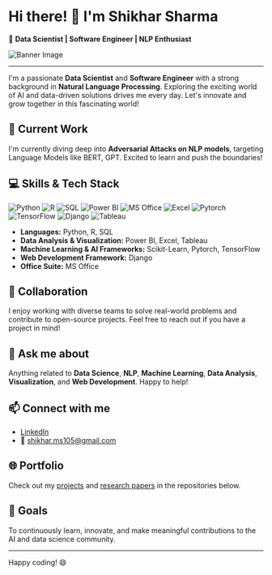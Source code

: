 # Hi there! 👋 I'm Shikhar Sharma

🚀 **Data Scientist | Software Engineer | NLP Enthusiast**

![Banner Image](![IMG_3129](https://github.com/sshikhar105/sshikhar105/assets/53624105/f1b78c25-f244-433c-938c-bede31e91685)
)  <!-- Replace with a suitable banner image -->

---

I'm a passionate **Data Scientist** and **Software Engineer** with a strong background in **Natural Language Processing**. Exploring the exciting world of AI and data-driven solutions drives me every day. Let's innovate and grow together in this fascinating world!

## 🔭 Current Work

I'm currently diving deep into **Adversarial Attacks on NLP models**, targeting Language Models like BERT, GPT. Excited to learn and push the boundaries!

## 💻 Skills & Tech Stack

![Python](https://img.shields.io/badge/-Python-3776AB?logo=python&logoColor=white)
![R](https://img.shields.io/badge/-R-276DC3?logo=r&logoColor=white)
![SQL](https://img.shields.io/badge/-SQL-4479A1?logo=sql&logoColor=white)
![Power BI](https://img.shields.io/badge/-PowerBI-F2C811?logo=power-bi&logoColor=white)
![MS Office](https://img.shields.io/badge/-MS%20Office-D83B01?logo=microsoft-office&logoColor=white)
![Excel](https://img.shields.io/badge/-Excel-217346?logo=microsoft-excel&logoColor=white)
![Pytorch](https://img.shields.io/badge/-Pytorch-EE4C2C?logo=pytorch&logoColor=white)
![TensorFlow](https://img.shields.io/badge/-TensorFlow-FF6F00?logo=tensorflow&logoColor=white)
![Django](https://img.shields.io/badge/-Django-092E20?logo=django&logoColor=white)
![Tableau](https://img.shields.io/badge/-Tableau-E97627?logo=tableau&logoColor=white)

- **Languages:** Python, R, SQL
- **Data Analysis & Visualization:** Power BI, Excel, Tableau
- **Machine Learning & AI Frameworks:** Scikit-Learn, Pytorch, TensorFlow
- **Web Development Framework:** Django
- **Office Suite:** MS Office

## 👯 Collaboration

I enjoy working with diverse teams to solve real-world problems and contribute to open-source projects. Feel free to reach out if you have a project in mind!

## 💬 Ask me about

Anything related to **Data Science**, **NLP**, **Machine Learning**, **Data Analysis**, **Visualization**, and **Web Development**. Happy to help!

## 📫 Connect with me

- [LinkedIn](YOUR_LINKEDIN_URL)
- 📧 shikhar.ms105@gmail.com

## 🌐 Portfolio

Check out my [projects](LINK_TO_PROJECTS) and [research papers](LINK_TO_RESEARCH_PAPERS) in the repositories below.

## 🎯 Goals

To continuously learn, innovate, and make meaningful contributions to the AI and data science community.

---

Happy coding! 😄
